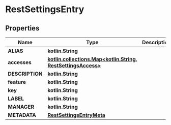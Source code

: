 
# RestSettingsEntry

## Properties
| Name | Type | Description | Notes |
| ------------ | ------------- | ------------- | ------------- |
| **ALIAS** | **kotlin.String** |  |  [optional] |
| **accesses** | [**kotlin.collections.Map&lt;kotlin.String, RestSettingsAccess&gt;**](RestSettingsAccess.md) |  |  [optional] |
| **DESCRIPTION** | **kotlin.String** |  |  [optional] |
| **feature** | **kotlin.String** |  |  [optional] |
| **key** | **kotlin.String** |  |  [optional] |
| **LABEL** | **kotlin.String** |  |  [optional] |
| **MANAGER** | **kotlin.String** |  |  [optional] |
| **METADATA** | [**RestSettingsEntryMeta**](RestSettingsEntryMeta.md) |  |  [optional] |
